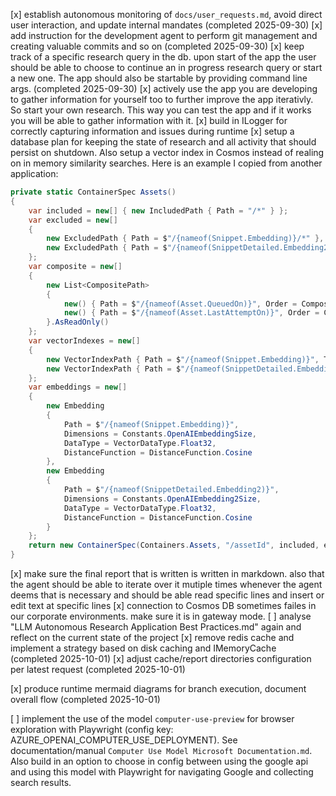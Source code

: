 [x] establish autonomous monitoring of `docs/user_requests.md`, avoid direct user interaction, and update internal mandates (completed 2025-09-30)
[x] add instruction for the development agent to perform git management and creating valuable commits and so on (completed 2025-09-30)
[x] keep track of a specific research query in the db. upon start of the app the user should be able to choose to continue an in progress research query or start a new one. The app should also be startable by providing command line args. (completed 2025-09-30)
[x] actively use the app you are developing to gather information for yourself too to further improve the app iterativly. So start your own research. This way you can test the app and if it works you will be able to gather information with it.
[x] build in ILogger for correctly capturing information and issues during runtime
[x] setup a database plan for keeping the state of research and all activity that should persist on shutdown. Also setup a vector index in Cosmos instead of realing on in memory similarity searches. Here is an example I copied from another application:
  ```cs
  private static ContainerSpec Assets()
  {
      var included = new[] { new IncludedPath { Path = "/*" } };
      var excluded = new[]
      {
          new ExcludedPath { Path = $"/{nameof(Snippet.Embedding)}/*" },
          new ExcludedPath { Path = $"/{nameof(SnippetDetailed.Embedding2)}/*" }
      };
      var composite = new[]
      {
          new List<CompositePath>
          {
              new() { Path = $"/{nameof(Asset.QueuedOn)}", Order = CompositePathSortOrder.Ascending },
              new() { Path = $"/{nameof(Asset.LastAttemptOn)}", Order = CompositePathSortOrder.Ascending }
          }.AsReadOnly()
      };
      var vectorIndexes = new[]
      {
          new VectorIndexPath { Path = $"/{nameof(Snippet.Embedding)}", Type = VectorIndexType.DiskANN },
          new VectorIndexPath { Path = $"/{nameof(SnippetDetailed.Embedding2)}", Type = VectorIndexType.QuantizedFlat }
      };
      var embeddings = new[]
      {
          new Embedding
          {
              Path = $"/{nameof(Snippet.Embedding)}",
              Dimensions = Constants.OpenAIEmbeddingSize,
              DataType = VectorDataType.Float32,
              DistanceFunction = DistanceFunction.Cosine
          },
          new Embedding
          {
              Path = $"/{nameof(SnippetDetailed.Embedding2)}",
              Dimensions = Constants.OpenAIEmbedding2Size,
              DataType = VectorDataType.Float32,
              DistanceFunction = DistanceFunction.Cosine
          }
      };
      return new ContainerSpec(Containers.Assets, "/assetId", included, excluded, composite, vectorIndexes, embeddings);
  }
  ```
[x] make sure the final report that is written is written in markdown. also that the agent should be able to iterate over it mutiple times whenever the agent deems that is necessary and should be able read specific lines and insert or edit text at specific lines
[x] connection to Cosmos DB sometimes failes in our corporate environments. make sure it is in gateway mode.
[ ] analyse "LLM Autonomous Research Application Best Practices.md" again and reflect on the current state of the project
[x] remove redis cache and implement a strategy based on disk caching and IMemoryCache (completed 2025-10-01)
[x] adjust cache/report directories configuration per latest request (completed 2025-10-01)

[x] produce runtime mermaid diagrams for branch execution, document overall flow (completed 2025-10-01)

[ ] implement the use of the model `computer-use-preview` for browser exploration with Playwright (config key: AZURE_OPENAI_COMPUTER_USE_DEPLOYMENT). See documentation/manual `Computer Use Model Microsoft Documentation.md`. Also build in an option to choose in config between using the google api and using this model with Playwright for navigating Google and collecting search results.